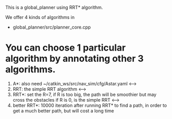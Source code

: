 This is a global_planner using RRT* algorithm.

We offer 4 kinds of algorithms in 
* global_planner/src/planner_core.cpp

You can choose 1 particular algorithm by annotating other 3 algorithms.
========================================================================
1. A*:
also need ~/catkin_ws/src/nav_sim/cfg/Astar.yaml
<-->
2. RRT:
the simple RRT algorithm
<-->
3. RRT*:
set the R=7, if R is too big, the path will be smoothier but may cross the obstacles
if R is 0, is the simple RRT
<-->
4. better RRT*:
10000 iteration after running RRT* to find a path, in order to get a much better path, but will cost a long time
